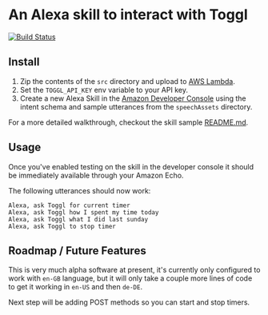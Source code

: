 # An Alexa skill to interact with Toggl

[![Build Status](https://travis-ci.org/StudioLE/AlexaTogglSkill.svg?branch=master)](https://travis-ci.org/StudioLE/AlexaTogglSkill)

## Install

1.  Zip the contents of the `src` directory and upload to [AWS Lambda](console.aws.amazon.com/lambda/home).
2.  Set the `TOGGL_API_KEY` env variable to your API key.
3.  Create a new Alexa Skill in the [Amazon Developer Console](https://developer.amazon.com/edw/home.html#/skill/create/) using the intent schema and sample utterances from the `speechAssets` directory.

For a more detailed walkthrough, checkout the skill sample
[README.md](https://github.com/alexa/skill-sample-nodejs-fact/blob/master/README.md).

## Usage

Once you've enabled testing on the skill in the developer console it should be immediately available through your Amazon Echo.

The following utterances should now work:
```
Alexa, ask Toggl for current timer
Alexa, ask Toggl how I spent my time today
Alexa, ask Toggl what I did last sunday
Alexa, ask Toggl to stop timer
```

## Roadmap / Future Features

This is very much alpha software at present, it's currently only configured to work with `en-GB` language, but it will only take a couple more lines of code to get it working in `en-US` and then `de-DE`. 

Next step will be adding POST methods so you can start and stop timers.